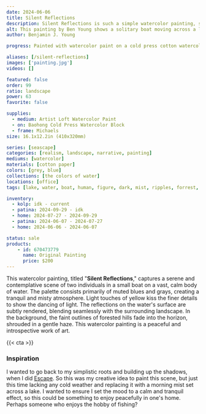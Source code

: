 ```yaml
---
date: 2024-06-06
title: Silent Reflections
description: Silent Reflections is such a simple watercolor painting, set on a misty lake surround by rolling forrest hills. The subject of a boat gliding across the water.
alt: This painting by Ben Young shows a solitary boat moving across a lake, in a muted watercolor landscape shrouded in a misty atmosphere.
author: Benjamin J. Young

progress: Painted with watercolor paint on a cold press cotton watercolor block. I built up the background first in many layers until I had what I wanted, then used watercolor pencil with water to build up the boat and darker ripple parts. Using the watercolor pencil again, but keeping it dry on the lighter ripple effects. Also using hints of yellow pencil and other small detailed corrections through the rest of the painting.

aliases: [/silent-reflections]
images: ['painting.jpg']
videos: []

featured: false
order: 99
ratio: landscape
power: 63
favorite: false

supplies:
  - medium: Artist Loft Watercolor Paint
  - on: Baohong Cold Press Watercolor Block
  - frame: Michaels
size: 16.1x12.2in (410x320mm)

series: [seascape]
categories: [realism, landscape, narrative, painting]
mediums: [watercolor]
materials: [cotton paper]
colors: [grey, blue]
collections: [the colors of water]
locations: [office]
tags: [lake, water, boat, human, figure, dark, mist, ripples, forrest, hills, outdoors, spring, dusk, cool]

inventory:
  - kolp: idk - current
  - patina: 2024-09-29 - idk
  - home: 2024-07-27 - 2024-09-29
  - patina: 2024-06-07 - 2024-07-27
  - home: 2024-06-06 - 2024-06-07

status: sale
products:
    - id: 670473779
      name: Original Painting
      price: $200
---
```


This watercolor painting, titled "**Silent Reflections**," captures a serene and contemplative scene of two individuals in a small boat on a vast, calm body of water. The palette consists primarily of muted blues and grays, creating a tranquil and misty atmosphere. Light touches of yellow kiss the finer details to show the dancing of light. The reflections on the water's surface are subtly rendered, blending seamlessly with the surrounding landscape. In the background, the faint outlines of forested hills fade into the horizon, shrouded in a gentle haze. This watercolor painting is a  peaceful and introspective work of art.

<!--more-->

{{< cta >}}

### Inspiration ###

I wanted to go back to my simplistic roots and building up the shadows, when I did [Escape](/artwork/escape). So this was my creative idea to paint this scene, but just this time lacking any cold weather and replacing it with a morning mist set across a lake. I wanted to ensure I set the mood to a calm and tranquil effect, so this could be something to enjoy peacefully in one's home. Perhaps someone who enjoys the hobby of fishing?